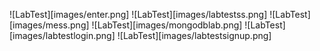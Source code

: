 ![LabTest][images/enter.png]
![LabTest][images/labtestss.png]
![LabTest][images/mess.png]
![LabTest][images/mongodblab.png]
![LabTest][images/labtestlogin.png]
![LabTest][images/labtestsignup.png]